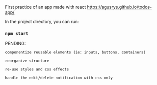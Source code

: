 First practice of an app made with react
https://agusrys.github.io/todos-app/

In the project directory, you can run:
### `npm start`

PENDING: 

	componentize reusable elements (ie: inputs, buttons, containers) 
	
	reorganize structure 

	re-use styles and css effects
	
	handle the edit/delete notification with css only 
